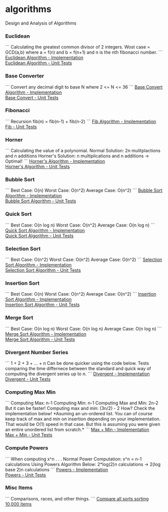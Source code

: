 # algorithms
Design and Analysis of Algorithms

<h3>Euclidean</h3>
```
Calculating the greatest common divisor of 2 integers.
Wost case = GCD(a,b) where a = f(n) and b = f(n+1) and n is the nth fibonacci number.
```
<a href="https://github.com/hornbd96/algorithms/blob/master/algos/test/euclid.h">Euclidean Algorithm - Implementation</a>
<br>
<a href="https://github.com/hornbd96/algorithms/blob/master/algos/test/euclidTest.cpp">Euclidean Algorithm - Unit Tests</a>
<br>

<h3>Base Converter</h3>
```
Convert any decimal digit to base N where 2 <= N <= 36
```
<a href="https://github.com/hornbd96/algorithms/blob/master/algos/test/baseConvert.h">Base Convert Algorithm - Implementation</a>
<br>
<a href="https://github.com/hornbd96/algorithms/blob/master/algos/test/baseConvertTest.cpp">Base Convert - Unit Tests</a>
<br>

<h3>Fibonacci</h3>
```
Recursion
fib(n) = fib(n-1) + fib(n-2)
```
<a href="https://github.com/hornbd96/algorithms/blob/master/algos/test/fib.h">Fib Algorithm - Implementation</a>
<br>
<a href="https://github.com/hornbd96/algorithms/blob/master/algos/test/fibTest.cpp">Fib - Unit Tests</a>
<br>

<h3>Horner</h3>
```
Calculating the value of a polynomial. 
Normal Solution: 2n mulitplactions and n additions
Horner's Solution: n multiplications and n additions -> Optimal!
```
<a href="https://github.com/hornbd96/algorithms/blob/master/algos/test/horner.h">Horner's Algorithm - Implementation</a>
<br>
<a href="https://github.com/hornbd96/algorithms/blob/master/algos/test/hornerTest.cpp">Horner's Algorithm - Unit Tests</a>
<br>

<h3>Bubble Sort</h3>
```
Best Case: O(n)
Worst Case: O(n^2)
Average Case: O(n^2)
```
<a href="https://github.com/hornbd96/algorithms/blob/master/algos/test/bubbleSort.h">Bubble Sort Algorithm - Implementation</a>
<br>
<a href="https://github.com/hornbd96/algorithms/blob/master/algos/test/bubbleSortTest.cpp">Bubble Sort Algorithm - Unit Tests</a>
<br>

<h3>Quick Sort</h3>
```
Best Case: O(n log n)
Worst Case: O(n^2)
Average Case: O(n log n)
```
<a href="https://github.com/hornbd96/algorithms/blob/master/algos/test/quickSort.h">Quick Sort Algorithm - Implementation</a>
<br>
<a href="https://github.com/hornbd96/algorithms/blob/master/algos/test/quickSortTest.cpp">Quick Sort Algorithm - Unit Tests</a>
<br>

<h3>Selection Sort</h3>
```
Best Case: O(n^2)
Worst Case: O(n^2)
Average Case: O(n^2)
```
<a href="https://github.com/hornbd96/algorithms/blob/master/algos/test/selectionSort.h">Selection Sort Algorithm - Implementation</a>
<br>
<a href="https://github.com/hornbd96/algorithms/blob/master/algos/test/selectionSortTest.cpp">Selection Sort Algorithm - Unit Tests</a>
<br>

<h3>Insertion Sort</h3>
```
Best Case: O(n)
Worst Case: O(n^2)
Average Case: O(n^2)
```
<a href="https://github.com/hornbd96/algorithms/blob/master/algos/test/insertionSort.h">Insertion Sort Algorithm - Implementation</a>
<br>
<a href="https://github.com/hornbd96/algorithms/blob/master/algos/test/insertionSortTest.cpp">Insertion Sort Algorithm - Unit Tests</a>
<br>

<h3>Merge Sort</h3>
```
Best Case: O(n log n)
Worst Case: O(n log n)
Average Case: O(n log n)
```
<a href="https://github.com/hornbd96/algorithms/blob/master/algos/test/mergeSort.h">Merge Sort Algorithm - Implementation</a>
<br>
<a href="https://github.com/hornbd96/algorithms/blob/master/algos/test/mergeSortTest.cpp">Merge Sort Algorithm - Unit Tests</a>
<br>

<h3>Divergent Number Series</h3>
```
1 + 2 + 3 + ... + n
Can be done quicker using the code below.
Tests comparing the time differnece between the standard and quick way of computing the divergent series up to n.
```
<a href="https://github.com/hornbd96/algorithms/blob/master/algos/test/divergent.h">Divergent - Implementation</a>
<br>
<a href="https://github.com/hornbd96/algorithms/blob/master/algos/test/divergentTest.cpp">Divergent - Unit Tests</a>
<br>

<h3>Computing Max Min</h3>
```
Computing Max: n-1
Computing Min: n-1
Computing Max and Min: 2n-2
But it can be faster!
Computing max and min: (3n/2) - 2
How?
Check the implementation below!
*Asuming an un-ordered list. You can of course keep track of max and min on insertion depending on your implementation. That would be O(1) speed in that case. But this is assuming you were given an entire unordered list from scratch.*
```
<a href="https://github.com/hornbd96/algorithms/blob/master/algos/test/divergent.h">Max + Min - Implementation</a>
<br>
<a href="https://github.com/hornbd96/algorithms/blob/master/algos/test/divergentTest.cpp">Max + Min - Unit Tests</a>
<br>

<h3>Compute Powers</h3>
```
When computing x^n . . .
Normal Power Computation: x^n = n-1 calculations 
Using Powers Algorithm Below: 2*log(2)n calculations -> 2(log base 2)n calculations
```
<a href="https://github.com/hornbd96/algorithms/blob/master/algos/test/powers.h">Powers - Implementation</a>
<br>
<a href="https://github.com/hornbd96/algorithms/blob/master/algos/test/powersTest.cpp">Powers - Unit Tests</a>
<br>

<h3>Misc Items</h3>
```
Comparisons, races, and other things.
```
<a href="https://github.com/hornbd96/algorithms/blob/master/algos/test/sortTest.cpp">Compare all sorts sorting 10,000 items</a>
<br>

